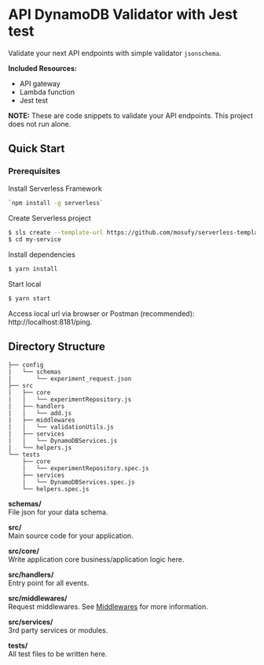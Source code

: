 # API DynamoDB Validator with Jest test

Validate your next API endpoints with simple validator `jsonschema`. 

**Included Resources:**

- API gateway
- Lambda function
- Jest test

**NOTE:** These are code snippets to validate your API endpoints. This project does not run alone.

## Quick Start

### Prerequisites 

Install Serverless Framework

```bash
`npm install -g serverless`
```

Create Serverless project

```bash
$ sls create --template-url https://github.com/mosufy/serverless-templates/tree/master/api-sqs --path my-service
$ cd my-service
```

Install dependencies

```bash
$ yarn install
```

Start local

```bash
$ yarn start
```

Access local url via browser or Postman (recommended): http://localhost:8181/ping.

## Directory Structure

```
├── config
|   └── schemas
|       └── experiment_request.json
├── src
|   ├── core
|   |   └── experimentRepository.js
|   ├── handlers
|   |   └── add.js
|   ├── middlewares
|   |   └── validationUtils.js
|   ├── services
|   |   └── DynamoDBServices.js
|   └── helpers.js
└── tests
    ├── core
    |   └── experimentRepository.spec.js
    ├── services
    |   └── DynamoDBServices.spec.js
    └── helpers.spec.js
```

**schemas/**  
File json for your data schema.

**src/**  
Main source code for your application.

**src/core/**  
Write application core business/application logic here.

**src/handlers/**  
Entry point for all events.

**src/middlewares/**  
Request middlewares. See [Middlewares](#middlewares) for more information.

**src/services/**  
3rd party services or modules.

**tests/**  
All test files to be written here.